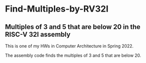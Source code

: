 # Find-Multiples-by-RV32I
## Multiples of 3 and 5 that are below 20 in the RISC-V 32I assembly

This is one of my HWs in Computer Architecture in Spring 2022.

The assembly code finds the multiples of 3 and 5 that are below 20.
